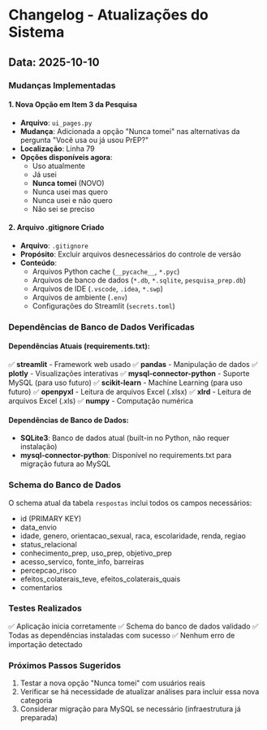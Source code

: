 # Changelog - Atualizações do Sistema

## Data: 2025-10-10

### Mudanças Implementadas

#### 1. Nova Opção em Item 3 da Pesquisa
- **Arquivo**: `ui_pages.py`
- **Mudança**: Adicionada a opção "Nunca tomei" nas alternativas da pergunta "Você usa ou já usou PrEP?"
- **Localização**: Linha 79
- **Opções disponíveis agora**:
  - Uso atualmente
  - Já usei
  - **Nunca tomei** (NOVO)
  - Nunca usei mas quero
  - Nunca usei e não quero
  - Não sei se preciso

#### 2. Arquivo .gitignore Criado
- **Arquivo**: `.gitignore`
- **Propósito**: Excluir arquivos desnecessários do controle de versão
- **Conteúdo**:
  - Arquivos Python cache (`__pycache__`, `*.pyc`)
  - Arquivos de banco de dados (`*.db`, `*.sqlite`, `pesquisa_prep.db`)
  - Arquivos de IDE (`.vscode`, `.idea`, `*.swp`)
  - Arquivos de ambiente (`.env`)
  - Configurações do Streamlit (`secrets.toml`)

### Dependências de Banco de Dados Verificadas

#### Dependências Atuais (requirements.txt):
✅ **streamlit** - Framework web usado
✅ **pandas** - Manipulação de dados
✅ **plotly** - Visualizações interativas
✅ **mysql-connector-python** - Suporte MySQL (para uso futuro)
✅ **scikit-learn** - Machine Learning (para uso futuro)
✅ **openpyxl** - Leitura de arquivos Excel (.xlsx)
✅ **xlrd** - Leitura de arquivos Excel (.xls)
✅ **numpy** - Computação numérica

#### Dependências de Banco de Dados:
- **SQLite3**: Banco de dados atual (built-in no Python, não requer instalação)
- **mysql-connector-python**: Disponível no requirements.txt para migração futura ao MySQL

### Schema do Banco de Dados
O schema atual da tabela `respostas` inclui todos os campos necessários:
- id (PRIMARY KEY)
- data_envio
- idade, genero, orientacao_sexual, raca, escolaridade, renda, regiao
- status_relacional
- conhecimento_prep, uso_prep, objetivo_prep
- acesso_servico, fonte_info, barreiras
- percepcao_risco
- efeitos_colaterais_teve, efeitos_colaterais_quais
- comentarios

### Testes Realizados
✅ Aplicação inicia corretamente
✅ Schema do banco de dados validado
✅ Todas as dependências instaladas com sucesso
✅ Nenhum erro de importação detectado

### Próximos Passos Sugeridos
1. Testar a nova opção "Nunca tomei" com usuários reais
2. Verificar se há necessidade de atualizar análises para incluir essa nova categoria
3. Considerar migração para MySQL se necessário (infraestrutura já preparada)
